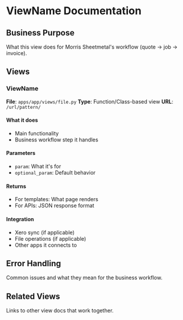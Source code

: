 # ViewName Documentation

## Business Purpose
What this view does for Morris Sheetmetal's workflow (quote → job → invoice).

## Views

### ViewName
**File**: `apps/app/views/file.py`
**Type**: Function/Class-based view
**URL**: `/url/pattern/`

#### What it does
- Main functionality
- Business workflow step it handles

#### Parameters
- `param`: What it's for
- `optional_param`: Default behavior

#### Returns
- For templates: What page renders
- For APIs: JSON response format

#### Integration
- Xero sync (if applicable)  
- File operations (if applicable)
- Other apps it connects to

## Error Handling
Common issues and what they mean for the business workflow.

## Related Views
Links to other view docs that work together.